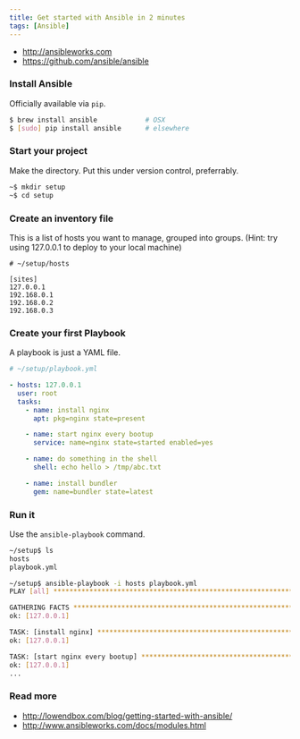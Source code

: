 ```yaml
---
title: Get started with Ansible in 2 minutes
tags: [Ansible]
---
```


 * http://ansibleworks.com
 * https://github.com/ansible/ansible

### Install Ansible
Officially available via `pip`.

~~~ sh
$ brew install ansible            # OSX
$ [sudo] pip install ansible      # elsewhere
~~~

### Start your project
Make the directory. Put this under version control, preferrably.

~~~ sh
~$ mkdir setup
~$ cd setup
~~~

### Create an inventory file
This is a list of hosts you want to manage, grouped into groups. (Hint: try
using 127.0.0.1 to deploy to your local machine)

~~~ dosini
# ~/setup/hosts

[sites]
127.0.0.1
192.168.0.1
192.168.0.2
192.168.0.3
~~~

### Create your first Playbook
A playbook is just a YAML file.

~~~ yaml
# ~/setup/playbook.yml

- hosts: 127.0.0.1
  user: root
  tasks:
    - name: install nginx
      apt: pkg=nginx state=present

    - name: start nginx every bootup
      service: name=nginx state=started enabled=yes

    - name: do something in the shell
      shell: echo hello > /tmp/abc.txt

    - name: install bundler
      gem: name=bundler state=latest
~~~

### Run it
Use the `ansible-playbook` command.

~~~ sh
~/setup$ ls
hosts
playbook.yml
~~~

~~~ sh
~/setup$ ansible-playbook -i hosts playbook.yml
PLAY [all] ********************************************************************

GATHERING FACTS ***************************************************************
ok: [127.0.0.1]

TASK: [install nginx] *********************************************************
ok: [127.0.0.1]

TASK: [start nginx every bootup] **********************************************
ok: [127.0.0.1]
...
~~~

### Read more

  * http://lowendbox.com/blog/getting-started-with-ansible/
  * http://www.ansibleworks.com/docs/modules.html
